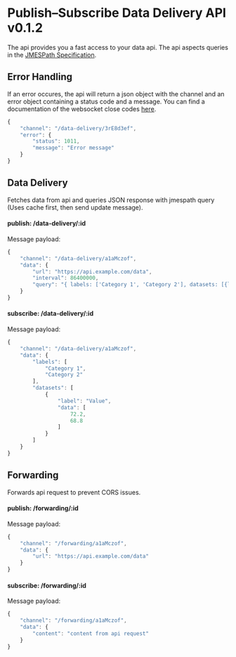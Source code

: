 # Publish–Subscribe Data Delivery API v0.1.2

The api provides you a fast access to your data api. The api aspects queries in the [JMESPath Specification](http://jmespath.org/specification.html).

## Error Handling

If an error occures, the api will return a json object with the channel and an error object containing a status code and a message. You can find a documentation of the websocket close codes [here](https://github.com/Luka967/websocket-close-codes).

```jsx
{
    "channel": "/data-delivery/3rE8d3ef",
    "error": {
        "status": 1011,
        "message": "Error message"
    }
}
```

## Data Delivery

Fetches data from api and queries JSON response with jmespath query (Uses cache first, then send update message).

#### publish: /data-delivery/:id
Message payload:
```jsx
{
    "channel": "/data-delivery/a1aMczof",
    "data": {
        "url": "https://api.example.com/data",
        "interval": 86400000,
        "query": "{ labels: ['Category 1', 'Category 2'], datasets: [{label: 'Value', data: [].someValue}]}"
    }
}
```

#### subscribe: /data-delivery/:id
Message payload:
```jsx
{
    "channel": "/data-delivery/a1aMczof",
    "data": {
        "labels": [
            "Category 1",
            "Category 2"
        ],
        "datasets": [
            {
                "label": "Value",
                "data": [
                    72.2,
                    68.8
                ]
            }
        ]
    }
}
```

## Forwarding

Forwards api request to prevent CORS issues.

#### publish: /forwarding/:id
Message payload:
```jsx
{
    "channel": "/forwarding/a1aMczof",
    "data": {
        "url": "https://api.example.com/data"
    }
}
```

#### subscribe: /forwarding/:id
Message payload:
```jsx
{
    "channel": "/forwarding/a1aMczof",
    "data": {
        "content": "content from api request"
    }
}
```
